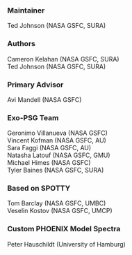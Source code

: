 ### Maintainer
Ted Johnson (NASA GSFC, SURA)

### Authors
Cameron Kelahan (NASA GSFC, SURA)  
Ted Johnson (NASA GSFC, SURA)

### Primary Advisor
Avi Mandell (NASA GSFC)

### Exo-PSG Team
Geronimo Villanueva (NASA GSFC)  
Vincent Kofman (NASA GSFC, AU)  
Sara Faggi (NASA GSFC, AU)  
Natasha Latouf (NASA GSFC, GMU)  
Michael Himes (NASA GSFC)  
Tyler Baines (NASA GSFC, SURA)  

### Based on SPOTTY
Tom Barclay (NASA GSFC, UMBC)  
Veselin Kostov (NASA GSFC, UMCP)

### Custom PHOENIX Model Spectra
Peter Hauschildt (University of Hamburg)
